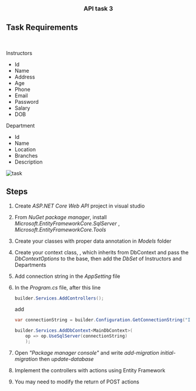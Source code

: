 <br />
<div align="center">
  
  <h3 align="center">API task 3 </h3>

</div>

## Task Requirements
<br/>

Instructors
- Id
- Name
- Address
- Age
- Phone
- Email
- Password
- Salary
- DOB


Department
- Id
- Name
- Location
- Branches
- Description

![task](https://user-images.githubusercontent.com/61587804/227707440-823f6860-0d04-4177-9b6b-6f8c95cd1a10.jpeg)

## Steps
1. Create *ASP.NET Core Web API* project in visual studio
2. From *NuGet package manager*, install *Microsoft.EntityFrameworkCore.SqlServer* , *Microsoft.EntityFrameworkCore.Tools*
3. Create your classes with proper data annotation in *Models* folder
4. Create your context class, , which inherits from DbContext and pass the *DbContextOptions* to the base, then add the *DbSet* of Instructors and Departments
5. Add connection string in the *AppSetting* file
6. In the *Program.cs* file,
    after this line
    ```C#
    builder.Services.AddControllers();
    ```
    add
    ```C#
    var connectionString = builder.Configuration.GetConnectionString("InsDeptConn") ?? throw new InvalidOperationException("Connection string 'InsDeptConn' not found.");

    builder.Services.AddDbContext<MainDbContext>(
        op => op.UseSqlServer(connectionString)
        );
    ```

7. Open *"Package manager console"* and write *add-migration initial-migration* then *update-database*

8. Implement the controllers with actions using Entity Framework
9. You may need to modify the return of POST actions 
